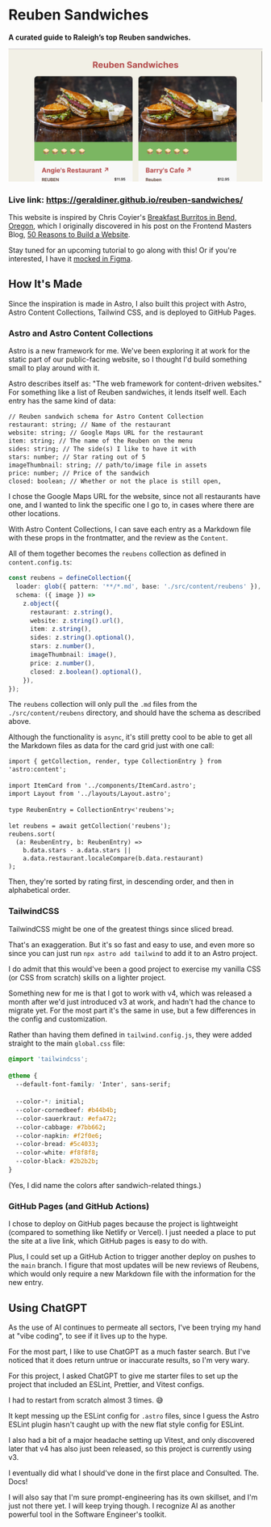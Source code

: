 # Reuben Sandwiches

**A curated guide to Raleigh’s top Reuben sandwiches.**

![Reuben Sandwiches site thumbnail](./images/reuben-sandwiches.png)

### Live link: https://geraldiner.github.io/reuben-sandwiches/

This website is inspired by Chris Coyier's [Breakfast Burritos in Bend, Oregon](https://breakfast-burritos.chriscoyier.net/), which I originally discovered in his post on the Frontend Masters Blog, [50 Reasons to Build a Website](https://frontendmasters.com/blog/50-reasons-to-build-a-website/?utm_source=cassidoo&utm_medium=email&utm_campaign=change-your-life-today-dont-gamble-on-the-future).

Stay tuned for an upcoming tutorial to go along with this! Or if you're interested, I have it [mocked in Figma](https://www.figma.com/design/xn7zRq1m7FRtzthczoWU1e/Reuben-Sandwiches?node-id=1-2&t=IIpU2b7b833KMxwM-1).

## How It's Made

Since the inspiration is made in Astro, I also built this project with Astro, Astro Content Collections, Tailwind CSS, and is deployed to GitHub Pages.

### Astro and Astro Content Collections

Astro is a new framework for me. We've been exploring it at work for the static part of our public-facing website, so I thought I'd build something small to play around with it.

Astro describes itself as: "The web framework for content-driven websites." For something like a list of Reuben sandwiches, it lends itself well. Each entry has the same kind of data:

```tsx
// Reuben sandwich schema for Astro Content Collection
restaurant: string; // Name of the restaurant
website: string; // Google Maps URL for the restaurant
item: string; // The name of the Reuben on the menu
sides: string; // The side(s) I like to have it with
stars: number; // Star rating out of 5
imageThumbnail: string; // path/to/image file in assets
price: number; // Price of the sandwich
closed: boolean; // Whether or not the place is still open,
```

I chose the Google Maps URL for the website, since not all restaurants have one, and I wanted to link the specific one I go to, in cases where there are other locations.

With Astro Content Collections, I can save each entry as a Markdown file with these props in the frontmatter, and the review as the `Content`.

All of them together becomes the `reubens` collection as defined in `content.config.ts`:

```ts
const reubens = defineCollection({
  loader: glob({ pattern: '**/*.md', base: './src/content/reubens' }),
  schema: ({ image }) =>
    z.object({
      restaurant: z.string(),
      website: z.string().url(),
      item: z.string(),
      sides: z.string().optional(),
      stars: z.number(),
      imageThumbnail: image(),
      price: z.number(),
      closed: z.boolean().optional(),
    }),
});
```

The `reubens` collection will only pull the `.md` files from the `./src/content/reubens` directory, and should have the schema as described above.

Although the functionality is `async`, it's still pretty cool to be able to get all the Markdown files as data for the card grid just with one call:

```tsx
import { getCollection, render, type CollectionEntry } from 'astro:content';

import ItemCard from '../components/ItemCard.astro';
import Layout from '../layouts/Layout.astro';

type ReubenEntry = CollectionEntry<'reubens'>;

let reubens = await getCollection('reubens');
reubens.sort(
  (a: ReubenEntry, b: ReubenEntry) =>
    b.data.stars - a.data.stars ||
    a.data.restaurant.localeCompare(b.data.restaurant)
);
```

Then, they're sorted by rating first, in descending order, and then in alphabetical order.

### TailwindCSS

TailwindCSS might be one of the greatest things since sliced bread.

That's an exaggeration. But it's so fast and easy to use, and even more so since you can just run `npx astro add tailwind` to add it to an Astro project.

I do admit that this would've been a good project to exercise my vanilla CSS (or CSS from scratch) skills on a lighter project.

Something new for me is that I got to work with v4, which was released a month after we'd just introduced v3 at work, and hadn't had the chance to migrate yet. For the most part it's the same in use, but a few differences in the config and customization.

Rather than having them defined in `tailwind.config.js`, they were added straight to the main `global.css` file:

```css
@import 'tailwindcss';

@theme {
  --default-font-family: 'Inter', sans-serif;

  --color-*: initial;
  --color-cornedbeef: #b44b4b;
  --color-sauerkraut: #efa472;
  --color-cabbage: #7bb662;
  --color-napkin: #f2f0e6;
  --color-bread: #5c4033;
  --color-white: #f8f8f8;
  --color-black: #2b2b2b;
}
```

(Yes, I did name the colors after sandwich-related things.)

### GitHub Pages (and GitHub Actions)

I chose to deploy on GitHub pages because the project is lightweight (compared to something like Netlify or Vercel). I just needed a place to put the site at a live link, which GitHub pages is easy to do with.

Plus, I could set up a GitHub Action to trigger another deploy on pushes to the `main` branch. I figure that most updates will be new reviews of Reubens, which would only require a new Markdown file with the information for the new entry.

## Using ChatGPT

As the use of AI continues to permeate all sectors, I've been trying my hand at "vibe coding", to see if it lives up to the hype.

For the most part, I like to use ChatGPT as a much faster search. But I've noticed that it does return untrue or inaccurate results, so I'm very wary.

For this project, I asked ChatGPT to give me starter files to set up the project that included an ESLint, Prettier, and Vitest configs.

I had to restart from scratch almost 3 times. 😅

It kept messing up the ESLint config for `.astro` files, since I guess the Astro ESLint plugin hasn't caught up with the new flat style config for ESLint.

I also had a bit of a major headache setting up Vitest, and only discovered later that v4 has also just been released, so this project is currently using v3.

I eventually did what I should've done in the first place and Consulted. The. Docs!

I will also say that I'm sure prompt-engineering has its own skillset, and I'm just not there yet. I will keep trying though. I recognize AI as another powerful tool in the Software Engineer's toolkit.
